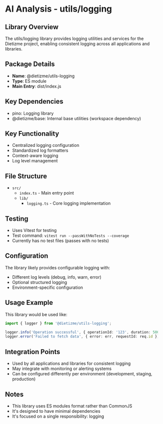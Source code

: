 # AI Analysis - utils/logging

## Library Overview
The utils/logging library provides logging utilities and services for the Dietizme project, enabling consistent logging across all applications and libraries.

## Package Details
- **Name**: @dietizme/utils-logging
- **Type**: ES module
- **Main Entry**: dist/index.js

## Key Dependencies
- pino: Logging library
- @dietizme/base: Internal base utilities (workspace dependency)

## Key Functionality
- Centralized logging configuration
- Standardized log formatters
- Context-aware logging
- Log level management

## File Structure
- `src/`
  - `index.ts` - Main entry point
  - `lib/`
    - `logging.ts` - Core logging implementation

## Testing
- Uses Vitest for testing
- Test command: `vitest run --passWithNoTests --coverage`
- Currently has no test files (passes with no tests)

## Configuration
The library likely provides configurable logging with:
- Different log levels (debug, info, warn, error)
- Optional structured logging
- Environment-specific configuration

## Usage Example
This library would be used like:
```typescript
import { logger } from '@dietizme/utils-logging';

logger.info('Operation successful', { operationId: '123', duration: 500 });
logger.error('Failed to fetch data', { error: err, requestId: req.id });
```

## Integration Points
- Used by all applications and libraries for consistent logging
- May integrate with monitoring or alerting systems
- Can be configured differently per environment (development, staging, production)

## Notes
- This library uses ES modules format rather than CommonJS
- It's designed to have minimal dependencies
- It's focused on a single responsibility: logging
